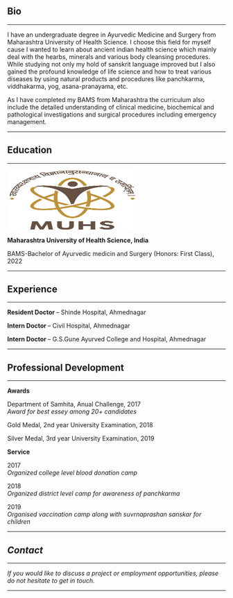 ## Bio

---
I have an undergraduate degree in Ayurvedic Medicine and Surgery from Maharashtra University of Health Science. I choose this field for myself cause I wanted to learn about ancient indian health science which mainly deal with the hearbs, minerals and various body cleansing procedures. While studying not only my hold of sanskrit language improved but I also gained the profound knowledge of life science and how to treat various diseases by using natural products and procedures like panchkarma, viddhakarma, yog, asana-pranayama, etc.

As I have completed my BAMS from Maharashtra the curriculum also include the detailed understanding of clinical medicine, biochemical and pathological investigations and surgical procedures including emergency management.

---

## Education

---

<img src="images/uni.jpg?raw=true" align="middle" width="300" height="140" alt="uni logos">

<b> Maharashtra University of Health Science, India </b>

BAMS-Bachelor of Ayurvedic medicin and Surgery (Honors: First Class),			 		           2022

---

## Experience

---

<b> Resident Doctor </b> – Shinde Hospital, Ahmednagar

<b> Intern Doctor </b> – Civil Hospital, Ahmednagar

<b> Intern Doctor </b> – G.S.Gune Ayurved College and Hospital, Ahmednagar

---

## Professional Development

---

**Awards**

Department of Samhita,  			                                        Anual Challenge, 2017 <br/>
<i> Award for best essey among 20+ candidates </i>

Gold Medal,  					                                   2nd year University Examination, 2018 <br/>

Silver Medal,                                             3rd year University Examination, 2019 <br/>

**Service**

2017 <br/>
<i> Organized college level blood donation camp </i> 

2018 <br/>
<i> Organized district level camp for awareness of panchkarma  </i>  

2019 <br/>
<i> Organised vaccination camp along with suvrnaprashan sanskar for children

---
  
## Contact

---

  If you would like to discuss a project or employment opportunities, please do not hesitate to get in touch.

---
